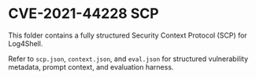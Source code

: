 # CVE-2021-44228 SCP

This folder contains a fully structured Security Context Protocol (SCP) for Log4Shell.

Refer to `scp.json`, `context.json`, and `eval.json` for structured vulnerability metadata, prompt context, and evaluation harness.